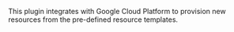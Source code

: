 <p> This plugin integrates with Google Cloud Platform to provision new resources from the pre-defined resource templates. </p>

